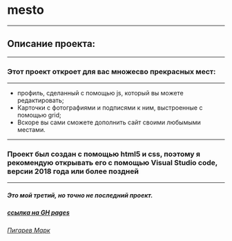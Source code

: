 # mesto
--------------
## Описание проекта:
-----------------------
### Этот проект откроет для вас множесво прекрасных мест:
---------------------------------------------
* профиль, сделанный с помощью js, который вы можете редактировать;
* Карточки с фотографиями и подписями к ним, выстроенные с помощью grid;
* Вскоре вы сами сможете дополнить сайт своими любымыми местами.
----------------------------------------------------------------------
### Проект был создан с помощью html5 и css, поэтому я рекомендую открывать его с помощью Visual Studio code, версии 2018 года или более поздней
-----------------------------------------------------------------------------------------------------------------------
##### Это мой третий, но точно не последний проект.
##### [ссылка на GH pages](https://marxone1.github.io/)
###### [Пигарев Марк](https://vk.com/mark438212)
